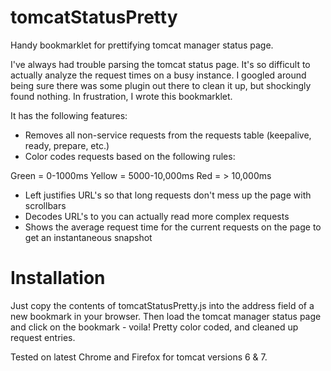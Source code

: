 # tomcatStatusPretty
Handy bookmarklet for prettifying tomcat manager status page.

I've always had trouble parsing the tomcat status page. It's so difficult to actually analyze the request times on a busy instance. I googled around being sure there was some plugin out there to clean it up, but shockingly found nothing. In frustration, I wrote this bookmarklet. 

It has the following features:

* Removes all non-service requests from the requests table (keepalive, ready, prepare, etc.)
* Color codes requests based on the following rules:

Green = 0-1000ms
Yellow = 5000-10,000ms
Red = > 10,000ms

* Left justifies URL's so that long requests don't mess up the page with scrollbars
* Decodes URL's to you can actually read more complex requests
* Shows the average request time for the current requests on the page to get an instantaneous snapshot

# Installation

Just copy the contents of tomcatStatusPretty.js into the address field of a new bookmark in your browser. Then load the tomcat manager status page and click on the bookmark - voila! Pretty color coded, and cleaned up request entries.

Tested on latest Chrome and Firefox for tomcat versions 6 & 7.

